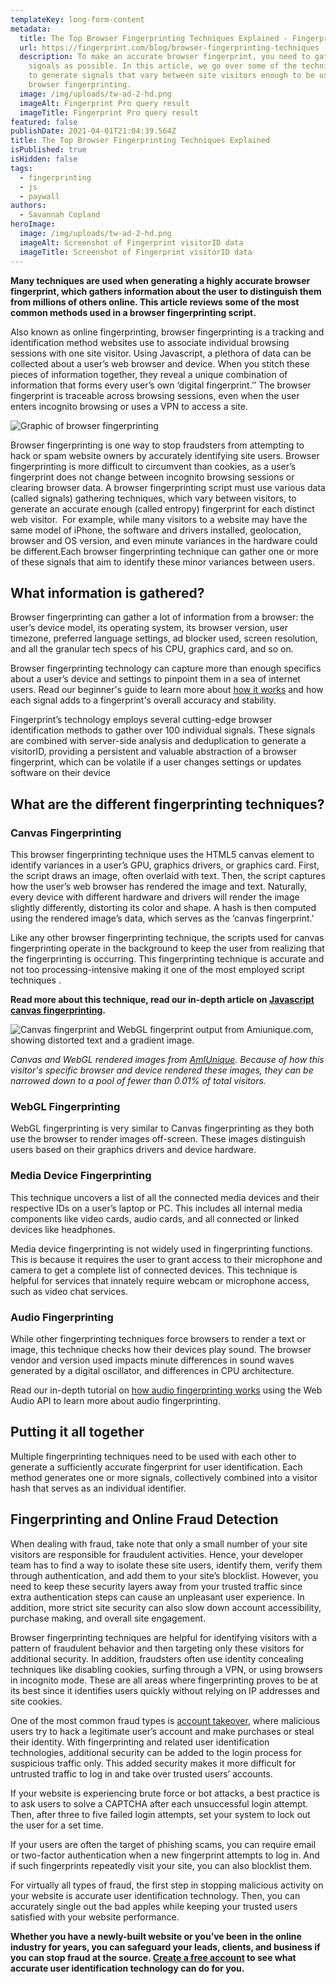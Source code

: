 ```yaml
---
templateKey: long-form-content
metadata:
  title: The Top Browser Fingerprinting Techniques Explained - Fingerprint
  url: https://fingerprint.com/blog/browser-fingerprinting-techniques
  description: To make an accurate browser fingerprint, you need to gather as many
    signals as possible. In this article, we go over some of the techniques used
    to generate signals that vary between site visitors enough to be useful for
    browser fingerprinting.
  image: /img/uploads/tw-ad-2-hd.png
  imageAlt: Fingerprint Pro query result
  imageTitle: Fingerprint Pro query result
featured: false
publishDate: 2021-04-01T21:04:39.564Z
title: The Top Browser Fingerprinting Techniques Explained
isPublished: true
isHidden: false
tags:
  - fingerprinting
  - js
  - paywall
authors:
  - Savannah Copland
heroImage:
  image: /img/uploads/tw-ad-2-hd.png
  imageAlt: Screenshot of Fingerprint visitorID data
  imageTitle: Screenshot of Fingerprint visitorID data
---
```

<b>**Many techniques are used when generating a highly accurate browser fingerprint, which gathers information about the user to distinguish them from millions of others online. This article reviews some of the most common methods used in a browser fingerprinting script.**</b>

Also known as online fingerprinting, browser fingerprinting is a tracking and identification method websites use to associate individual browsing sessions with one site visitor. Using Javascript, a plethora of data can be collected about a user’s web browser and device. When you stitch these pieces of information together, they reveal a unique combination of information that forms every user’s own ‘digital fingerprint.’’ The browser fingerprint is traceable across browsing sessions, even when the user enters incognito browsing or uses a VPN to access a site.

![Graphic of browser fingerprinting](/img/uploads/audio-fp-browser-fingerprinting-image.png "Graphic of browser fingerprinting")

Browser fingerprinting is one way to stop fraudsters from attempting to hack or spam website owners by accurately identifying site users. Browser fingerprinting is more difficult to circumvent than cookies, as a user’s fingerprint does not change between incognito browsing sessions or clearing browser data. A browser fingerprinting script must use various data (called signals) gathering techniques, which vary between visitors, to generate an accurate enough (called entropy) fingerprint for each distinct web visitor.  For example, while many visitors to a website may have the same model of iPhone, the software and drivers installed, geolocation, browser and OS version, and even minute variances in the hardware could be different.Each browser fingerprinting technique can gather one or more of these signals that aim to identify these minor variances between users.

## **What information is gathered?**

Browser fingerprinting can gather a lot of information from a browser: the user’s device model, its operating system, its browser version, user timezone, preferred language settings, ad blocker used, screen resolution, and all the granular tech specs of his CPU, graphics card, and so on.

Browser fingerprinting technology can capture more than enough specifics about a user’s device and settings to pinpoint them in a sea of internet users. Read our beginner's guide to learn more about [how it works](https://fingerprint.com/blog/what-is-browser-fingerprinting/) and how each signal adds to a fingerprint's overall accuracy and stability.

Fingerprint’s technology employs several cutting-edge browser identification methods to gather over 100 individual signals. These signals are combined with server-side analysis and deduplication to generate a visitorID, providing a persistent and valuable abstraction of a browser fingerprint, which can be volatile if a user changes settings or updates software on their device 

## What are the different fingerprinting techniques?

### Canvas Fingerprinting

This browser fingerprinting technique uses the HTML5 canvas element to identify variances in a user’s GPU, graphics drivers, or graphics card. First, the script draws an image, often overlaid with text. Then, the script captures how the user’s web browser has rendered the image and text. Naturally, every device with different hardware and drivers will render the image slightly differently, distorting its color and shape. A hash is then computed using the rendered image’s data, which serves as the ‘canvas fingerprint.’

Like any other browser fingerprinting technique, the scripts used for canvas fingerprinting operate in the background to keep the user from realizing that the fingerprinting is occurring. This fingerprinting technique is accurate and not too processing-intensive making it one of the most employed script techniques .

**Read more about this technique, read our in-depth article on [Javascript canvas fingerprinting](https://fingerprint.com/blog/canvas-fingerprinting/).**

![Canvas fingerprint and WebGL fingerprint output from Amiunique.com, showing distorted text and a gradient image.](/img/uploads/image20.png "Canvas and WebGL fingerprint")

<i>Canvas and WebGL rendered images from [AmIUnique](https://amiunique.org/). Because of how this visitor's specific browser and device rendered these images, they can be narrowed down to a pool of fewer than 0.01% of total visitors.</i>

### WebGL Fingerprinting

WebGL fingerprinting is very similar to Canvas fingerprinting as they both use the browser to render images off-screen. These images distinguish users based on their graphics drivers and device hardware.

### Media Device Fingerprinting

This technique uncovers a list of all the connected media devices and their respective IDs on a user’s laptop or PC. This includes all internal media components like video cards, audio cards, and all connected or linked devices like headphones.

Media device fingerprinting is not widely used in fingerprinting functions. This is because it requires the user to grant access to their microphone and camera to get a complete list of connected devices. This technique is helpful for services that innately require webcam or microphone access, such as video chat services.

### Audio Fingerprinting

While other fingerprinting techniques force browsers to render a text or image, this technique checks how their devices play sound. The browser vendor and version used impacts minute differences in sound waves generated by a digital oscillator, and differences in CPU architecture.

Read our in-depth tutorial on [how audio fingerprinting works](https://fingerprint.com/blog/audio-fingerprinting/) using the Web Audio API to learn more about audio fingerprinting. 

## Putting it all together

Multiple fingerprinting techniques need to be used with each other to generate a sufficiently accurate fingerprint for user identification. Each method generates one or more signals, collectively combined into a visitor hash that serves as an individual identifier.

## Fingerprinting and Online Fraud Detection

When dealing with fraud, take note that only a small number of your site visitors are responsible for fraudulent activities. Hence, your developer team has to find a way to isolate these site users, identify them, verify them through authentication, and add them to your site’s blocklist. However, you need to keep these security layers away from your trusted traffic since extra authentication steps can cause an unpleasant user experience. In addition, more strict site security can also slow down account accessibility, purchase making, and overall site engagement.

Browser fingerprinting techniques are helpful for identifying visitors with a pattern of fraudulent behavior and then targeting only these visitors for additional security. In addition, fraudsters often use identity concealing techniques like disabling cookies, surfing through a VPN, or using browsers in incognito mode. These are all areas where fingerprinting proves to be at its best since it identifies users quickly without relying on IP addresses and site cookies.

One of the most common fraud types is [account takeover](https://fingerprint.com/account-takeover/), where malicious users try to hack a legitimate user’s account and make purchases or steal their identity. With fingerprinting and related user identification technologies, additional security can be added to the login process for suspicious traffic only. This added security makes it more difficult for untrusted traffic to log in and take over trusted users’ accounts.

If your website is experiencing brute force or bot attacks, a best practice is to ask users to solve a CAPTCHA after each unsuccessful login attempt. Then, after three to five failed login attempts, set your system to lock out the user for a set time.

If your users are often the target of phishing scams, you can require email or two-factor authentication when a new fingerprint attempts to log in. And if such fingerprints repeatedly visit your site, you can also blocklist them.

For virtually all types of fraud, the first step in stopping malicious activity on your website is accurate user identification technology. Then, you can accurately single out the bad apples while keeping your trusted users satisfied with your website performance.

**Whether you have a newly-built website or you’ve been in the online industry for years, you can safeguard your leads, clients, and business if you can stop fraud at the source. [Create a free account](https://dashboard.fingerprintjs.com/signup) to see what accurate user identification technology can do for you.**
